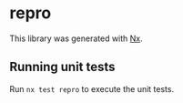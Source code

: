 # repro

This library was generated with [Nx](https://nx.dev).

## Running unit tests

Run `nx test repro` to execute the unit tests.
